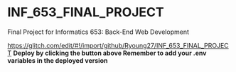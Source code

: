 # INF_653_FINAL_PROJECT
Final Project for Informatics 653: Back-End Web Development

https://glitch.com/edit/#!/import/github/Ryoung27/INF_653_FINAL_PROJECT
**Deploy by clicking the button above Remember to add your .env variables in the deployed version**